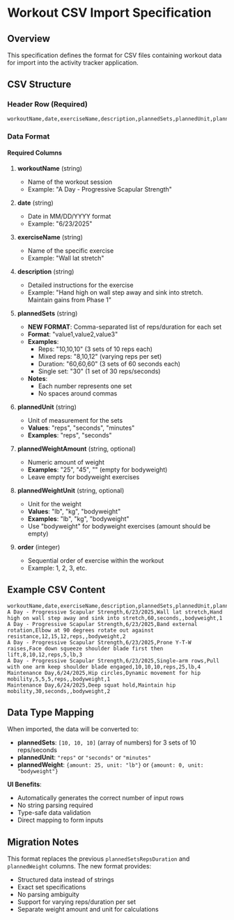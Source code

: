 # Workout CSV Import Specification

## Overview
This specification defines the format for CSV files containing workout data for import into the activity tracker application.

## CSV Structure

### Header Row (Required)
```
workoutName,date,exerciseName,description,plannedSets,plannedUnit,plannedWeightAmount,plannedWeightUnit,order
```

### Data Format

#### Required Columns

1. **workoutName** (string)
   - Name of the workout session
   - Example: "A Day - Progressive Scapular Strength"

2. **date** (string)
   - Date in MM/DD/YYYY format
   - Example: "6/23/2025"

3. **exerciseName** (string)
   - Name of the specific exercise
   - Example: "Wall lat stretch"

4. **description** (string)
   - Detailed instructions for the exercise
   - Example: "Hand high on wall step away and sink into stretch. Maintain gains from Phase 1"

5. **plannedSets** (string)
   - **NEW FORMAT**: Comma-separated list of reps/duration for each set
   - **Format**: "value1,value2,value3"
   - **Examples**:
     - Reps: "10,10,10" (3 sets of 10 reps each)
     - Mixed reps: "8,10,12" (varying reps per set)
     - Duration: "60,60,60" (3 sets of 60 seconds each)
     - Single set: "30" (1 set of 30 reps/seconds)
   - **Notes**:
     - Each number represents one set
     - No spaces around commas

6. **plannedUnit** (string)
   - Unit of measurement for the sets
   - **Values**: "reps", "seconds", "minutes"
   - **Examples**: "reps", "seconds"

7. **plannedWeightAmount** (string, optional)
   - Numeric amount of weight
   - **Examples**: "25", "45", "" (empty for bodyweight)
   - Leave empty for bodyweight exercises

8. **plannedWeightUnit** (string, optional)
   - Unit for the weight
   - **Values**: "lb", "kg", "bodyweight"
   - **Examples**: "lb", "kg", "bodyweight"
   - Use "bodyweight" for bodyweight exercises (amount should be empty)

9. **order** (integer)
   - Sequential order of exercise within the workout
   - Example: 1, 2, 3, etc.

## Example CSV Content

```csv
workoutName,date,exerciseName,description,plannedSets,plannedUnit,plannedWeightAmount,plannedWeightUnit,order
A Day - Progressive Scapular Strength,6/23/2025,Wall lat stretch,Hand high on wall step away and sink into stretch,60,seconds,,bodyweight,1
A Day - Progressive Scapular Strength,6/23/2025,Band external rotation,Elbow at 90 degrees rotate out against resistance,12,15,12,reps,,bodyweight,2
A Day - Progressive Scapular Strength,6/23/2025,Prone Y-T-W raises,Face down squeeze shoulder blade first then lift,8,10,12,reps,5,lb,3
A Day - Progressive Scapular Strength,6/23/2025,Single-arm rows,Pull with one arm keep shoulder blade engaged,10,10,10,reps,25,lb,4
Maintenance Day,6/24/2025,Hip circles,Dynamic movement for hip mobility,5,5,5,reps,,bodyweight,1
Maintenance Day,6/24/2025,Deep squat hold,Maintain hip mobility,30,seconds,,bodyweight,2
```

## Data Type Mapping

When imported, the data will be converted to:
- **plannedSets**: `[10, 10, 10]` (array of numbers) for 3 sets of 10 reps/seconds
- **plannedUnit**: `"reps"` or `"seconds"` or `"minutes"`
- **plannedWeight**: `{amount: 25, unit: "lb"}` or `{amount: 0, unit: "bodyweight"}`

**UI Benefits**:
- Automatically generates the correct number of input rows
- No string parsing required
- Type-safe data validation
- Direct mapping to form inputs

## Migration Notes

This format replaces the previous `plannedSetsRepsDuration` and `plannedWeight` columns. The new format provides:
- Structured data instead of strings
- Exact set specifications  
- No parsing ambiguity
- Support for varying reps/duration per set
- Separate weight amount and unit for calculations